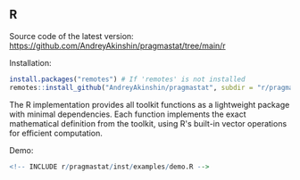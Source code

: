 <span id="r"></span> <!-- [pdf] DELETE -->

## R

Source code of the latest version: https://github.com/AndreyAkinshin/pragmastat/tree/main/r

Installation:

```r
install.packages("remotes") # If 'remotes' is not installed
remotes::install_github("AndreyAkinshin/pragmastat", subdir = "r/pragmastat")
```

The R implementation provides all toolkit functions as a lightweight package with minimal dependencies.
Each function implements the exact mathematical definition from the toolkit, using R's built-in vector operations
  for efficient computation.

Demo:

```r
<!-- INCLUDE r/pragmastat/inst/examples/demo.R -->
```
